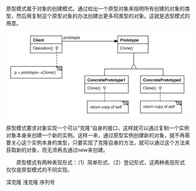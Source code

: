 原型模式属于对象的创建模式。通过给出一个原型对象来指明所有创建的对象的类型，然后用复制这个原型对象的办法创建出更多同类型的对象。这就是选型模式的用意。

![Image text](https://github.com/pulusite/litart/blob/master/resource/img/Prototype.JPG?raw=true)

原型模式要求对象实现一个可以“克隆”自身的接口，这样就可以通过复制一个实例对象本身来创建一个新的实例。这样一来，通过原型实例创建新的对象，就不再需要关心这个实例本身的类型，只要实现了克隆自身的方法，就可以通过这个方法来获取新的对象，而无须再去通过new来创建。

　　原型模式有两种表现形式：（1）简单形式、（2）登记形式，这两种表现形式仅仅是原型模式的不同实现。



深克隆
浅克隆
序列号
